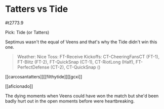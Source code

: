 # Tatters vs Tide

#t2773.9

Pick: Tide (or Tatters)

Septimus wasn't the equal of Veens and that's why the Tide didn't win this one.

> Weather: Nice
> Toss: FT-Receive
> Kickoffs: CT-CheeringFansCT (FT-1), FT-Blitz (FT-2), FT-QuickSnap (CT-1), CT-RiotLong (Half), FT-PerfectDefense (CT-2), CT-QuickSnap ()

[[carcosantatters]][[filthytide]][[gcxi]]

[[aficionado]]

The dying moments when Veens could have won the match but she'd been badly hurt out in the open moments before were heartbreaking.